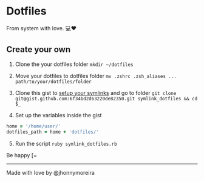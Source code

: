 # Dotfiles

From system with love. :computer::heart:

## Create your own

1. Clone the your dotfiles folder
`mkdir ~/dotfiles`

2. Move your dotfiles to dotfiles folder
`mv .zshrc .zsh_aliases ... path/to/your/dotfiles/folder`

3. Clone this gist to [setup your symlinks](https://gist.github.com/jhonnymoreira/6f34bd2d63220de82350) and go to folder
`git clone git@gist.github.com:6f34bd2d63220de82350.git symlink_dotfiles && cd $_`

4. Set up the variables inside the gist
```ruby
home = '/home/user/'
dotfiles_path = home + 'dotfiles/'
```

5. Run the script
`ruby symlink_dotfiles.rb`

Be happy [=

---

Made with love by @jhonnymoreira
